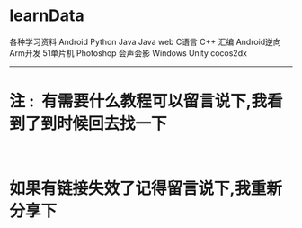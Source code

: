 # learnData
各种学习资料 Android Python Java Java web C语言 C++ 汇编 Android逆向 Arm开发 51单片机 Photoshop 会声会影 Windows Unity cocos2dx
 <br/>
 <hr/>
<h1>注 :
  有需要什么教程可以留言说下,我看到了到时候回去找一下</h1> 
 <br/>
<h1>如果有链接失效了记得留言说下,我重新分享下</h1> 
